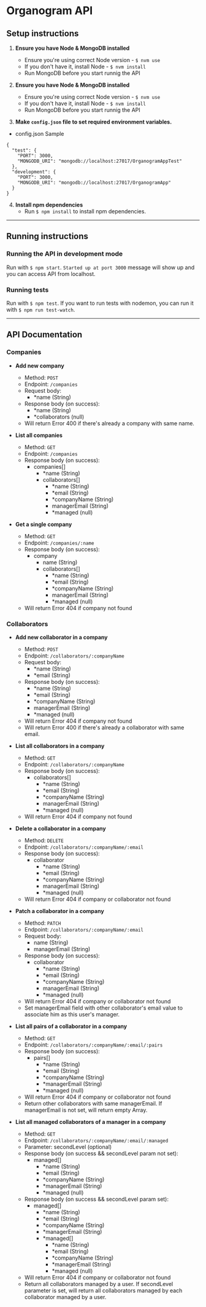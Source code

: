 # Organogram API

## Setup instructions

1. **Ensure you have Node & MongoDB installed**
    - Ensure you're using correct Node version - `$ nvm use`
    - If you don't have it, install Node - `$ nvm install`
    - Run MongoDB before you start runnig the API

2. **Ensure you have Node & MongoDB installed**
    - Ensure you're using correct Node version - `$ nvm use`
    - If you don't have it, install Node - `$ nvm install`
    - Run MongoDB before you start runnig the API

3. **Make `config.json` file to set required environment variables.**
* config.json Sample
```
{
  "test": {
    "PORT": 3000,
    "MONGODB_URI": "mongodb://localhost:27017/OrganogramAppTest"
  },
  "development": {
    "PORT": 3000,
    "MONGODB_URI": "mongodb://localhost:27017/OrganogramApp"
  }
}
```

4. **Install npm dependencies**
    - Run `$ npm install` to install npm dependencies.

---

## Running instructions

### Running the API in development mode

Run with `$ npm start`. `Started up at port 3000` message will show up and you can access API from localhost.

### Running tests

Run with `$ npm test`. If you want to run tests with nodemon, you can run it with `$ npm run test-watch`.

---

## API Documentation

### Companies
- **Add new company**
  - Method: `POST`
  - Endpoint: `/companies`
  - Request body: 
    - *name (String)
  - Response body (on success):
    - *name (String)
    - *collaborators (null)
  - Will return Error 400 if there's already a company with same name.

- **List all companies**
  - Method: `GET`
  - Endpoint: `/companies`
  - Response body (on success):
    - companies[]
      - *name (String)
      - collaborators[]
        - *name (String)
        - *email (String)
        - *companyName (String)
        - managerEmail (String)
        - *managed (null) 
  
- **Get a single company**
  - Method: `GET`
  - Endpoint: `/companies/:name`
  - Response body (on success):
    - company
      - name (String)
      - collaborators[]
        - *name (String)
        - *email (String)
        - *companyName (String)
        - managerEmail (String)
        - *managed (null)
  - Will return Error 404 if company not found


### Collaborators
- **Add new collaborator in a company**
  - Method: `POST`
  - Endpoint: `/collaborators/:companyName`
  - Request body: 
    - *name (String)
    - *email (String)
  - Response body (on success):
    - *name (String)
    - *email (String)
    - *companyName (String)
    - managerEmail (String)
    - *managed (null)
  - Will return Error 404 if company not found
  - Will return Error 400 if there's already a collaborator with same email.

- **List all collaborators in a company**
  - Method: `GET`
  - Endpoint: `/collaborators/:companyName`
  - Response body (on success):
    - collaborators[]
      - *name (String)
      - *email (String)
      - *companyName (String)
      - managerEmail (String)
      - *managed (null)
  - Will return Error 404 if company not found

- **Delete a collaborator in a company**
  - Method: `DELETE`
  - Endpoint: `/collaborators/:companyName/:email`
  - Response body (on success):
    - collaborator
      - *name (String)
      - *email (String)
      - *companyName (String)
      - managerEmail (String)
      - *managed (null)
  - Will return Error 404 if company or collaborator not found

- **Patch a collaborator in a company**
  - Method: `PATCH`
  - Endpoint: `/collaborators/:companyName/:email`
  - Request body:
    - name (String)
    - managerEmail (String)
  - Response body (on success):
    - collaborator
      - *name (String)
      - *email (String)
      - *companyName (String)
      - managerEmail (String)
      - *managed (null)
  - Will return Error 404 if company or collaborator not found
  - Set managerEmail field with other collaborator's email value to associate him as this user's manager.

- **List all pairs of a collaborator in a company**
  - Method: `GET`
  - Endpoint: `/collaborators/:companyName/:email/:pairs`
  - Response body (on success):
    - pairs[]
      - *name (String)
      - *email (String)
      - *companyName (String)
      - *managerEmail (String)
      - *managed (null)
  - Will return Error 404 if company or collaborator not found
  - Return other collaborators with same managerEmail. If managerEmail is not set, will return empty Array.

- **List all managed collaborators of a manager in a company**
  - Method: `GET`
  - Endpoint: `/collaborators/:companyName/:email/:managed`
  - Parameter: secondLevel (optional)
  - Response body (on success && secondLevel param not set):
    - managed[]
      - *name (String)
      - *email (String)
      - *companyName (String)
      - *managerEmail (String)
      - *managed (null)
  - Response body (on success && secondLevel param set):
    - managed[]
      - *name (String)
      - *email (String)
      - *companyName (String)
      - *managerEmail (String)
      - *managed[]
        - *name (String)
        - *email (String)
        - *companyName (String)
        - *managerEmail (String)
        - *managed (null)
  - Will return Error 404 if company or collaborator not found
  - Return all collaborators managed by a user. If secondLevel parameter is set, will return all collaborators managed by each collaborator managed by a user.